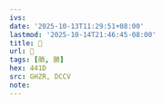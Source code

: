 ```yaml
---
ivs:
date: '2025-10-13T11:29:51+08:00'
lastmod: '2025-10-14T21:46:45-08:00'
title: 󰣙
url: 󰣙
tags: [䐝, 䐝]
hex: 441D
src: GHZR, DCCV
note:
---
```

